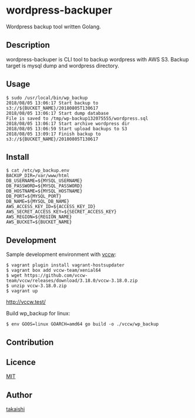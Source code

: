 

wordpress-backuper
====

Wordpress backup tool written Golang.

## Description

wordpress-backuper is CLI tool to backup wordpress with AWS S3. Backup target is mysql dump and wordpress directory.

## Usage

```
$ sudo /usr/local/bin/wp_backup
2018/08/05 13:06:17 Start backup to s3://${BUCKET_NAME}/20180805T130617
2018/08/05 13:06:17 Start dump database
File is saved to /tmp/wp-backup132075555/wordpress.sql
2018/08/05 13:06:17 Start archive wordpress dir
2018/08/05 13:06:59 Start upload backups to S3
2018/08/05 13:09:17 Finish backup to s3://${BUCKET_NAME}/20180805T130617
```

## Install



```
$ cat /etc/wp_backup.env
BACKUP_DIR=/var/www/html
DB_USERNAME=${MYSQL_USERNAME}
DB_PASSWORD=${MYSQL_PASSWORD}
DB_HOSTNAME=${MYSQL_HOSTNAME}
DB_PORT=${MYSQL_PORT}
DB_NAME=${MYSQL_DB_NAME}
AWS_ACCESS_KEY_ID=${ACCESS_KEY_ID}
AWS_SECRET_ACCESS_KEY=${SECRET_ACCESS_KEY}
AWS_REGION=${REGION_NAME}
AWS_BUCKET=${BUCKET_NAME}
```

## Development

Sample development environment with [vccw](http://vccw.cc/):

```
$ vagrant plugin install vagrant-hostsupdater
$ vagrant box add vccw-team/xenial64
$ wget https://github.com/vccw-team/vccw/releases/download/3.18.0/vccw-3.18.0.zip
$ unzip vccw-3.18.0.zip
$ vagrant up
```



http://vccw.test/



Build wp_backup for linux:

```
$ env GOOS=linux GOARCH=amd64 go build -o ./vccw/wp_backup
```

## Contribution

## Licence

[MIT](https://github.com/tcnksm/tool/blob/master/LICENCE)

## Author

[takaishi](https://github.com/takaishi)